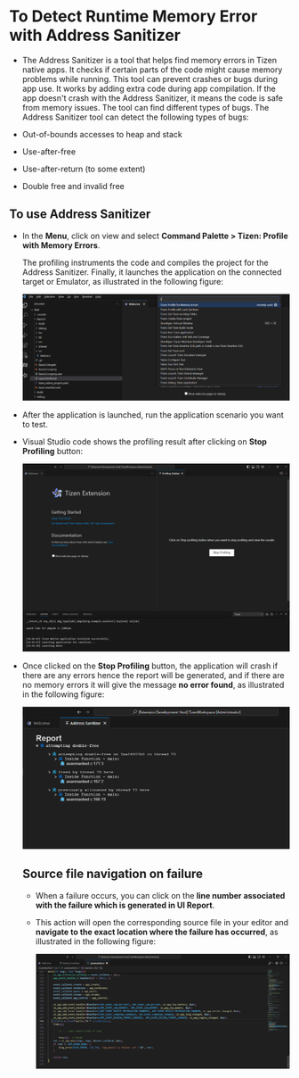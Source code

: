 # To Detect Runtime Memory Error with Address Sanitizer
- The Address Sanitizer is a tool that helps find memory errors in Tizen native apps. It checks if certain parts of the code might cause memory problems while running. This tool can prevent crashes or bugs during app use. It works by adding extra code during app compilation. If the app doesn't crash with the Address Sanitizer, it means the code is safe from memory issues. The tool can find different types of bugs. The Address Sanitizer tool can detect the following types of bugs:

- Out-of-bounds accesses to heap and stack
- Use-after-free
- Use-after-return (to some extent)
- Double free and invalid free

## To use Address Sanitizer
- In the **Menu**, click on view and select **Command Palette > Tizen: Profile with Memory Errors**.
  
  The profiling instruments the code and compiles the project for the Address Sanitizer. Finally, it launches the application on the connected target or Emulator, as illustrated in the following figure:

    ![Launch Command](media/launch_asan.png)
    <br>

- After the application is launched, run the application scenario you want to test.
- Visual Studio code shows the profiling result after clicking on **Stop Profiling** button:

    ![Stop Profile Button](media/stop_profiling_button.png)
    <br>
    
- Once clicked on the **Stop Profiling** button, the application will crash if there are any errors hence the report will be generated, and if there are no memory errors it will give the message **no error found**, as illustrated in the following figure:

    ![Asan UI Report](media/failure_report.png)
    <br>
  
  ## Source file navigation on failure
  - When a failure occurs, you can click on the **line number associated with the failure which is generated in UI Report**.
  - This action will open the corresponding source file in your editor and **navigate to the exact location where the failure has occurred**, as illustrated in the following figure:


    ![Failure occured](media/failure_line.png)                                                         